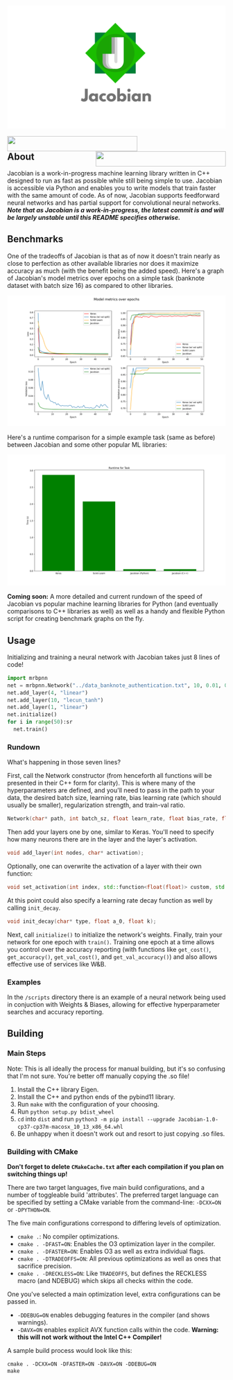 
  <!-- readme.md -->
  <!-- Jacobian -->

  <!-- Created by David Freifeld -->

![Banner](./pictures/banner.png)

<img align="left" height=35 width=300 src="https://forthebadge.com/images/badges/powered-by-electricity.svg"><img align="right" height=35 width=300 src="https://forthebadge.com/images/badges/works-on-my-machine.svg">

## About
Jacobian is a work-in-progress machine learning library written in C++ designed to run as fast as possible while still being simple to use. Jacobian is accessible via Python and enables you to write models that train faster with the same amount of code. As of now, Jacobian supports feedforward neural networks and has partial support for convolutional neural networks. ***Note that as Jacobian is a work-in-progress, the latest commit is and will be largely unstable until this README specifies otherwise.***

## Benchmarks

One of the tradeoffs of Jacobian is that as of now it doesn't train nearly as close to perfection as other available libraries nor does it maximize accuracy as much (with the benefit being the added speed). Here's a graph of Jacobian's model metrics over epochs on a simple task (banknote dataset with batch size 16) as compared to other libraries.

![Loss vs. Epochs](./pictures/metrics_updated.png)

Here's a runtime comparison for a simple example task (same as before) between Jacobian and some other popular ML libraries:

![Runtime Comparison](./pictures/updated_runtime.png)

**Coming soon:** A more detailed and current rundown of the speed of Jacobian vs popular machine learning libraries for Python (and eventually comparisons to C++ libraries as well) as well as a handy and flexible Python script for creating benchmark graphs on the fly.


## Usage

Initializing and training a neural network with Jacobian takes just 8 lines of code!
```python
import mrbpnn
net = mrbpnn.Network("../data_banknote_authentication.txt", 10, 0.01, 0.001, 0.5, 0.75)
net.add_layer(4, "linear")
net.add_layer(10, "lecun_tanh")
net.add_layer(1, "linear")
net.initialize()
for i in range(50):sr
  net.train()
```

### Rundown
What's happening in those seven lines?

First, call the Network constructor (from henceforth all functions will be presented in their C++ form for clarity). This is where many of the hyperparameters are defined, and you'll need to pass in the path to your data, the desired batch size, learning rate, bias learning rate (which should usually be smaller), regularization strength, and train-val ratio.
```c++
Network(char* path, int batch_sz, float learn_rate, float bias_rate, float l, float ratio);
```

Then add your layers one by one, similar to Keras. You'll need to specify how many neurons there are in the layer and the layer's activation.
```c++
void add_layer(int nodes, char* activation);
```
Optionally, one can overwrite the activation of a layer with their own function:
```c++
void set_activation(int index, std::function<float(float)> custom, std::function<float(float)> custom_deriv);
```
At this point could also specify a learning rate decay function as well by calling `init_decay`.
```c++
void init_decay(char* type, float a_0, float k);
```
Next, call `initialize()` to initialize the network's weights.
Finally, train your network for one epoch with `train()`. Training one epoch at a time allows you control over the accuracy reporting (with functions like `get_cost()`, `get_accuracy()`, `get_val_cost()`, and `get_val_accuracy()`) and also allows effective use of services like W&B.

### Examples
In the `/scripts` directory there is an example of a neural network being used in conjuction with Weights & Biases, allowing for effective hyperparameter searches and accuracy reporting.

## Building

### Main Steps
Note: This is all ideally the process for manual building, but it's so confusing that I'm not sure. You're better off manually copying the .so file!
1. Install the C++ library Eigen.
2. Install the C++ and python ends of the pybind11 library.
3. Run `make` with the configuration of your choosing.
4. Run `python setup.py bdist_wheel`
5. `cd` into `dist` and run `python3 -m pip install --upgrade Jacobian-1.0-cp37-cp37m-macosx_10_13_x86_64.whl`
6. Be unhappy when it doesn't work out and resort to just copying .so files.

### Building with CMake

**Don't forget to delete `CMakeCache.txt` after each compilation if you plan on switching things up!**

There are two target languages, five main build configurations, and a number of toggleable build 'attributes'. The preferred target language can be specified by setting a CMake  variable from the command-line: `-DCXX=ON` or `-DPYTHON=ON`.

The five main configurations correspond to differing levels of optimization.
    
- `cmake .`: No compiler optimizations.
- `cmake . -DFAST=ON`: Enables the O3 optimization layer in the compiler.
- `cmake . -DFASTER=ON`: Enables O3 as well as extra individual flags.
- `cmake . -DTRADEOFFS=ON`: All previous optimizations as well as ones that sacrifice precision.
- `cmake . -DRECKLESS=ON`: Like `TRADEOFFS`, but defines the RECKLESS macro (and NDEBUG) which skips all checks within the code.

One you've selected a main optimization level, extra configurations can be passed in.

- `-DDEBUG=ON` enables debugging features in the compiler (and shows warnings).
- `-DAVX=ON` enables explicit AVX function calls within the code. **Warning: this will not work without the Intel C++ Compiler!**

A sample build process would look like this: 

```
cmake . -DCXX=ON -DFASTER=ON -DAVX=ON -DDEBUG=ON
make
```
